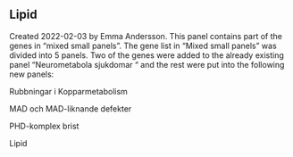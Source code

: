 ## Lipid
Created 2022-02-03 by Emma Andersson. This panel contains part of the genes in “mixed small panels”. The gene list in “Mixed small panels” was divided into 5 panels. Two of the genes were added to the already existing panel “Neurometabola sjukdomar “ and the rest were put into the following new panels:

Rubbningar i Kopparmetabolism

MAD och MAD-liknande defekter

PHD-komplex brist

Lipid
